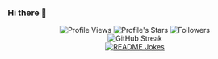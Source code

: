 ### Hi there 👋

<div align="center">
  <img src="https://komarev.com/ghpvc/?username=wikankun&style=for-the-badge&color=red" alt="Profile Views" />
  <img src="https://img.shields.io/github/stars/wikankun?style=for-the-badge&color=blueviolet" alt="Profile's Stars" />
  <img src="https://img.shields.io/github/followers/wikankun?style=for-the-badge&color=blue" alt="Followers" />
</div>

<div align="center">
<!-- [![GitHub Streak](https://streak-stats.demolab.com?user=wikankun&theme=whatsapp-light&hide_border=true&fire=ff6b6b)](https://git.io/streak-stats) -->
  <img src="https://streak-stats.demolab.com?user=wikankun&theme=whatsapp-light&fire=ff6b6b" alt="GitHub Streak" />
</div>

<div align="center">
  <a href="https://readme-jokes.vercel.app"><img align="center" src="https://readme-jokes.vercel.app/api?bgColor=%23fff&textColor=%23000&qColor=%2316d351&aColor=%23008069&borderColor=%23008069" alt="README Jokes"></a>
</div>

<!-- ![visitors](https://visitor-badge.laobi.icu/badge?page_id=wikankun.wikankun) -->

<!--
**wikankun/wikankun** is a ✨ _special_ ✨ repository because its `README.md` (this file) appears on your GitHub profile.

![Wikankun's github stats](https://github-readme-stats.vercel.app/api?username=wikankun&show_icons=true)

Here are some ideas to get you started:

- 🔭 I’m currently working on ...
- 🌱 I’m currently learning ...
- 👯 I’m looking to collaborate on ...
- 🤔 I’m looking for help with ...
- 💬 Ask me about ...
- 📫 How to reach me: ...
- 😄 Pronouns: ...
- ⚡ Fun fact: ...
-->
